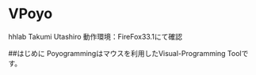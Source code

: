 VPoyo
=====

hhlab  Takumi Utashiro  動作環境：FireFox33.1にて確認

##はじめに
Poyogrammingはマウスを利用したVisual-Programming Toolです。
